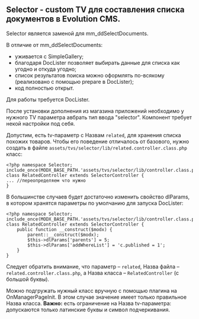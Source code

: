 ## Selector - custom TV для составления списка документов в Evolution CMS. ##
Selector является заменой для mm_ddSelectDocuments.

В отличие от mm_ddSelectDocuments:
- уживается с SimpleGallery;
- благодаря DocLister позволяет выбирать данные для списка как угодно и откуда угодно;
- список результатов поиска можно оформлять по-всякому (реализовано с помощью prepare в DocLister);
- код полностью открыт.

Для работы требуется DocLister.

После установки дополнения из магазина приложений необходимо у нужного TV параметра авбрать тип ввода "selector".
Компонент требует некой настройки под себя.

Допустим, есть tv-параметр c Назвам `related`, для хранения списка похожих товаров. Чтобы его поведение отличалось от базового, нужно создать в файле `assets/tvs/selector/lib/related.controller.class.php` класс:

```
<?php namespace Selector;
include_once(MODX_BASE_PATH.'assets/tvs/selector/lib/controller.class.php');
class RelatedController extends SelectorController {
... //переопределяем что нужно
}
```
В большинстве случаев  будет достаточно изменить свойство dlParams, в котором хранятся параметры по умолчанию для запуска DocLister:
```
<?php namespace Selector;
include_once(MODX_BASE_PATH.'assets/tvs/selector/lib/controller.class.php');
class RelatedController extends SelectorController {
    public function __construct($modx) {
        parent::__construct($modx);
        $this->dlParams['parents'] = 5;
        $this->dlParams['addWhereList'] = 'c.published = 1';
    }
}
```

Следует обратить внимание, что параметр – `related`, Назва файла – `related.controller.class.php`, а Назва класса – `RelatedController` (с большой буквы).

Можно подгружать нужный класс вручную с помощью плагина на OnManagerPageInit. В этом случае значение имеет только правильное Назва класса. 
**Важно:** есть ограничение на Назва tv-параметра: допускаются только латинские буквы и символ подчеркивания.
